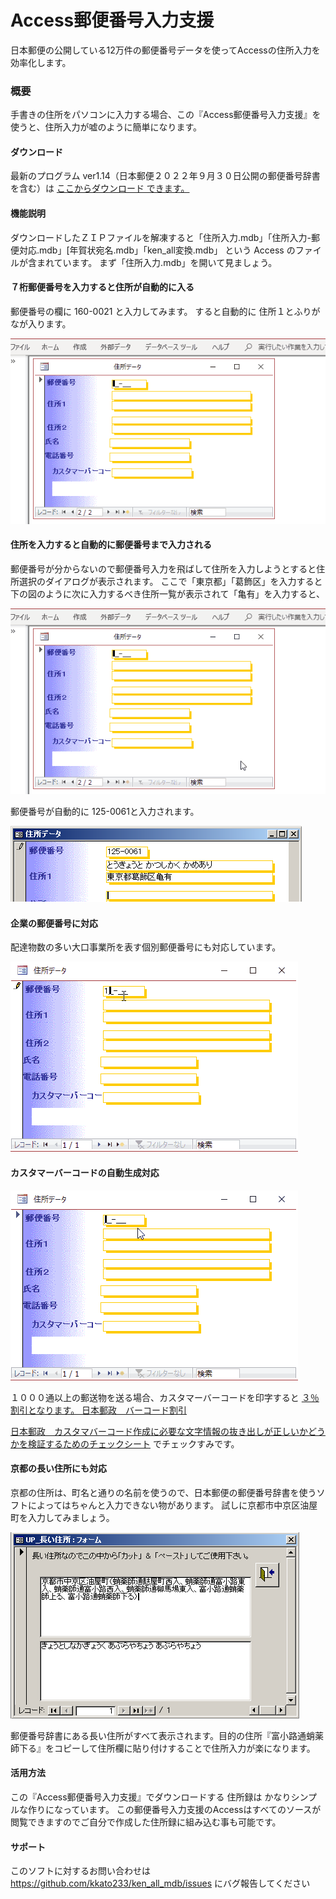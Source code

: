 ﻿Access郵便番号入力支援
===========

日本郵便の公開している12万件の郵便番号データを使ってAccessの住所入力を効率化します。

### 概要

手書きの住所をパソコンに入力する場合、この『Access郵便番号入力支援』を使うと、住所入力が嘘のように簡単になります。 

#### ダウンロード

最新のプログラム ver1.14（日本郵便２０２２年９月３０日公開の郵便番号辞書を含む）は 
[ここからダウンロード できます。]( https://github.com/kkato233/ken_all_mdb/releases )

#### 機能説明

ダウンロードしたＺＩＰファイルを解凍すると「住所入力.mdb」「住所入力-郵便対応.mdb」[年賀状宛名.mdb」「ken_all変換.mdb」
という Access のファイルが含まれています。
まず「住所入力.mdb」を開いて見ましょう。 

#### ７桁郵便番号を入力すると住所が自動的に入る

郵便番号の欄に 160-0021 と入力してみます。
すると自動的に 住所１とふりがなが入ります。 

![７桁郵便番号を入力すると住所が自動的に入る](./html/img/kenall1.gif)

#### 住所を入力すると自動的に郵便番号まで入力される

郵便番号が分からないので郵便番号入力を飛ばして住所を入力しようとすると住所選択のダイアログが表示されます。
ここで「東京都」「葛飾区」を入力すると下の図のように次に入力するべき住所一覧が表示されて「亀有」を入力すると、

![住所を入力すると自動的に郵便番号まで入力される](./html/img/kenall2.gif)


郵便番号が自動的に 125-0061と入力されます。

![郵便番号が自動的に入力される](./html/img/kenall3.png)

#### 企業の郵便番号に対応
配達物数の多い大口事業所を表す個別郵便番号にも対応しています。


![大口郵便番号対応](./html/img/kenall5.gif)

#### カスタマーバーコードの自動生成対応


![カスタマーバーコード入力](./html/img/kenall6.gif)

１０００通以上の郵送物を送る場合、カスタマーバーコードを印字すると 
[３％割引となります。 日本郵政　バーコード割引](https://www.post.japanpost.jp/zipcode/zipmanual/p30.html) 

[日本郵政　カスタマバーコード作成に必要な文字情報の抜き出しが正しいかどうかを検証するためのチェックシート](https://www.post.japanpost.jp/zipcode/zipmanual/p25.html)
でチェックすみです。

#### 京都の長い住所にも対応

京都の住所は、町名と通りの名前を使うので、日本郵便の郵便番号辞書を使うソフトによってはちゃんと入力できない物があります。
 試しに京都市中京区油屋町を入力してみましょう。

![京都の長い住所も大丈夫](./html/img/kenall4.png)

郵便番号辞書にある長い住所がすべて表示されます。目的の住所『富小路通蛸薬師下る』をコピーして住所欄に貼り付けすることで住所入力が楽になります。


#### 活用方法

この『Access郵便番号入力支援』でダウンロードする 住所録は かなりシンプルな作りになっています。 
この郵便番号入力支援のAccessはすべてのソースが閲覧できますのでご自分で作成した住所録に組み込む事も可能です。 

#### サポート

このソフトに対するお問い合わせは
 https://github.com/kkato233/ken_all_mdb/issues
 にバグ報告してください
